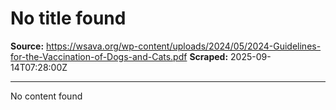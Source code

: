 # No title found

**Source:** https://wsava.org/wp-content/uploads/2024/05/2024-Guidelines-for-the-Vaccination-of-Dogs-and-Cats.pdf
**Scraped:** 2025-09-14T07:28:00Z

---

No content found